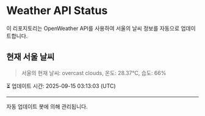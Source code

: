 
# Weather API Status

이 리포지토리는 OpenWeather API를 사용하여 서울의 날씨 정보를 자동으로 업데이트합니다.

## 현재 서울 날씨
> 서울의 현재 날씨: overcast clouds, 온도: 28.37°C, 습도: 66%

⏳ 업데이트 시간: 2025-09-15 03:13:03 (UTC)

---
자동 업데이트 봇에 의해 관리됩니다.
